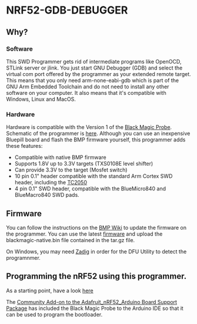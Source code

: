 # NRF52-GDB-DEBUGGER

## Why?

### Software
This SWD Programmer gets rid of intermediate programs like OpenOCD, STLink server or jlink.  You just start GNU Debugger (GDB) and select the virtual com port offered by the programmer as your extended remote target.  This means that you only need arm-none-eabi-gdb which is part of the GNU Arm Embedded Toolchain and do not need to install any other software on your computer.  It also means that it's compatible with Windows, Linux and MacOS.

### Hardware
Hardware is compatible with the Version 1 of the [Black Magic Probe](https://github.com/blacksphere/blackmagic). Schematic of the programmer is [here](https://github.com/jpconstantineau/NRF52-GDB-Debugger/blob/master/hardware/bmp/schematic.pdf).  Although you can use an inexpensive Bluepill board and flash the BMP firmware yourself, this programmer adds these features:

* Compatible with native BMP firmware
* Supports 1.8V up to 3.3V targets (TXS0108E level shifter)
* Can provide 3.3V to the target (Mosfet switch)
* 10 pin 0.1" header compatible with the standard Arm Cortex SWD header, including the [TC2050](https://www.tag-connect.com/product/tc2050-idc-nl-10-pin-no-legs-cable-with-ribbon-connector)
* 4 pin 0.1" SWD header, compatible with the BlueMicro840 and BlueMacro840 SWD pads.


## Firmware
You can follow the instructions on the [BMP Wiki](https://github.com/blacksphere/blackmagic/wiki) to update the firmware on the programmer.  You can use the latest [firmware](https://github.com/blacksphere/blackmagic/releases/) and upload the blackmagic-native.bin file contained in the tar.gz file.

On Windows, you may need [Zadig](https://github.com/pbatard/libwdi/releases/download/b730/zadig-2.5.exe) in order for the DFU Utility to detect the programnmer.

## Programming the nRF52 using this programmer.

As a starting point, have a look [here](https://bluetun.serverbox.ch/2020/01/10/flashing-the-nrf52840-with-a-blackmagic-probe-swd-jtag-programmer/)

The [Community Add-on to the Adafruit_nRF52_Arduino Board Support Package](https://github.com/jpconstantineau/Community_nRF52_Arduino) has included the Black Magic Probe to the Arduino IDE so that it can be used to program the bootloader.





